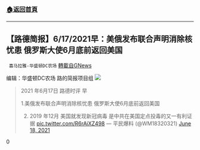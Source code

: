 ###  [:house:返回首頁](https://github.com/ourhimalayas/txt)
---

## 【路德简报】6/17/2021早：美俄发布联合声明消除核忧患 俄罗斯大使6月底前返回美国
` 喜马拉雅-华盛顿DC农场` [轉載自GNews](https://gnews.org/zh-hans/1330890/)

编辑：华盛顿DC农场 路的简报项目组
![]()![](https://gnews-media-offload.s3.amazonaws.com/wp-content/uploads/2021/06/18014625/2021-6-17-2-scaled.jpg)


> 2021 年6月17日 路德时评 早 
> 
> 1.美俄发布联合声明消除核忧患 俄罗斯大使6月底前返回美国 
> 
> 2. 2019 年12月 美国就发现新冠病毒 是中共在美国定点投毒的又一有利证据 [pic.twitter.com/R6rAiXZ498](https://t.co/R6rAiXZ498)
> — 平民爆料 (@WM18320321) [June 18, 2021](https://twitter.com/WM18320321/status/1405711423985143808?ref_src=twsrc%5Etfw)



0
